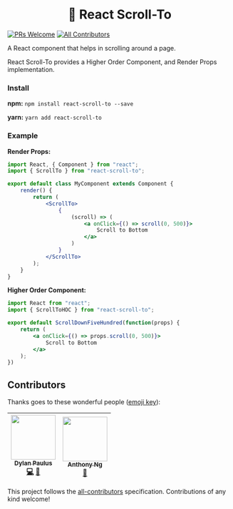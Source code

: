 <h1 align="center">
    👟 React Scroll-To
</h1>

[![PRs Welcome](https://img.shields.io/badge/PRs-welcome-brightgreen.svg?style=flat-square)](http://makeapullrequest.com) 
[![All Contributors](https://img.shields.io/badge/all_contributors-2-orange.svg?style=flat-square)](#contributors)

A React component that helps in scrolling around a page.

React Scroll-To provides a Higher Order Component, and Render Props implementation.

### Install

**npm:** `npm install react-scroll-to --save`

**yarn:** `yarn add react-scroll-to`


### Example

**Render Props:**

```jsx
import React, { Component } from "react";
import { ScrollTo } from "react-scroll-to";

export default class MyComponent extends Component {
    render() {
        return (
            <ScrollTo>
                {
                    (scroll) => (
                        <a onClick={() => scroll(0, 500)}>
                            Scroll to Bottom
                        </a>
                    ) 
                }
            </ScrollTo>
        );
    }
}
```

**Higher Order Component:**

```jsx
import React from "react";
import { ScrollToHOC } from "react-scroll-to";

export default ScrollDownFiveHundred(function(props) {
    return (
        <a onClick={() => props.scroll(0, 500)}>
            Scroll to Bottom
        </a>
    );
})
```

## Contributors

Thanks goes to these wonderful people ([emoji key](https://github.com/kentcdodds/all-contributors#emoji-key)):

<!-- ALL-CONTRIBUTORS-LIST:START - Do not remove or modify this section -->
| [<img src="https://avatars3.githubusercontent.com/u/5566054?v=4" width="100px;"/><br /><sub><b>Dylan Paulus</b></sub>](http://www.dylanpaulus.com)<br />[💻](https://github.com/ganderzz/react-scroll-to/commits?author=ganderzz "Code") [📖](https://github.com/ganderzz/react-scroll-to/commits?author=ganderzz "Documentation") | [<img src="https://avatars1.githubusercontent.com/u/14035529?v=4" width="100px;"/><br /><sub><b>Anthony Ng</b></sub>](http://anthonyng.me)<br />[📖](https://github.com/ganderzz/react-scroll-to/commits?author=newyork-anthonyng "Documentation") |
| :---: | :---: |
<!-- ALL-CONTRIBUTORS-LIST:END -->

This project follows the [all-contributors](https://github.com/kentcdodds/all-contributors) specification. Contributions of any kind welcome!